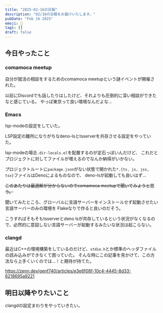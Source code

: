 ```yaml
---
title: "2025-02-16の日報"
description: "02/16の日報をお届けいたします。"
pubDate: "Feb 16 2025"
emoji: 🦊
tags: []
draft: false
---
```


## 今日やったこと

### comamoca meetup

自分が就活の相談をするためのcomamoca meetupという謎イベントが開催された。

以前にDiscordでも話したりはしたけど、それよりも圧倒的に深い相談ができたなと感じている。
やっぱ東京って良い環境なんだよな...

### Emacs

lsp-modeの設定をしていた。

LSP設定の難所になりがちなdeno-lsとtsserverを共存させる設定をやっていた。

lsp-modeの場合`.dir-locals.el`を配置するのが定石っぽいんだけど、
これだとプロジェクトに対してファイルが増えるのでなんか納得がいかない。

プロジェクトルートに`package.json`がない状態で開かれた`*.{ts, js, jsx, tsx}`ファイルはDenoによるものなので、
deno-lsが起動しても良いはず...

~~このあたりは最適解が分からないのでcomamoca meetupで聞いてみようと思う。~~

聞いてみたところ、グローバルに言語サーバーをインストールせず起動させたい言語サーバーのみの環境を
Flakeなりで作ると良いのだそう。

こうすればそもそもtsserverとdeno
lsが共存しているという状況がなくなるので、必然的に意図しない言語サーバーが起動するみたいな状況は起こらない。

### clangd

最近はC++の環境構築をしているのだけど、`stdio.h`とか標準のヘッダファイルの読み込みができなくて困っていた。
そんな時にこの記事を見かけて、この方法なら上手くいくのでは...！と期待が持てた。

https://zenn.dev/genf740/articles/e3e6f08f-10c4-4445-8d33-6218695a9221

## 明日以降やりたいこと

clangdの設定まわりをやっていきたい。
